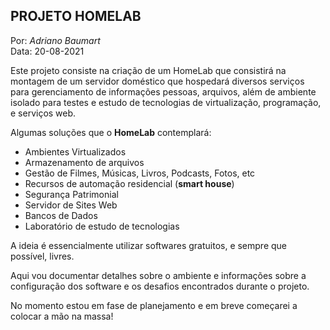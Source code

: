 ## PROJETO HOMELAB

Por: *Adriano Baumart*  
Data: 20-08-2021

Este projeto consiste na criação de um HomeLab que consistirá na montagem de um servidor doméstico que hospedará diversos serviços para gerenciamento de informações pessoas, arquivos, além de ambiente isolado para testes e estudo de tecnologias de virtualização, programação, e serviços web.

Algumas soluções que o **HomeLab** contemplará:

* Ambientes Virtualizados
* Armazenamento de arquivos
* Gestão de Filmes, Músicas, Livros, Podcasts, Fotos, etc
* Recursos de automação residencial (**smart house**)
* Segurança Patrimonial
* Servidor de Sites Web
* Bancos de Dados 
* Laboratório de estudo de tecnologias

A ideia é essencialmente utilizar softwares gratuitos, e sempre que possível, livres.

Aqui vou documentar detalhes sobre o ambiente e informações sobre a configuração dos software e os desafios encontrados durante o projeto.

No momento estou em fase de planejamento e em breve começarei a colocar a mão na massa!
